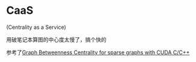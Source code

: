 # CaaS

(Centrality as a Service)

用破笔记本算图的中心度太慢了，搞个快的

参考了[Graph Betweenness Centrality for sparse graphs with CUDA C/C++](https://github.com/pvgupta24/Graph-Betweenness-Centrality)